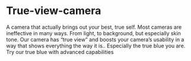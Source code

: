# True-view-camera
A camera that actually brings out your best, true self. Most cameras are ineffective in many ways. From light, to background, but especially skin tone. Our camera has “true view” and boosts your camera’s usability in a way that shows everything the way it is.. Especially the true blue you are. Try our true blue with advanced capabilities 
